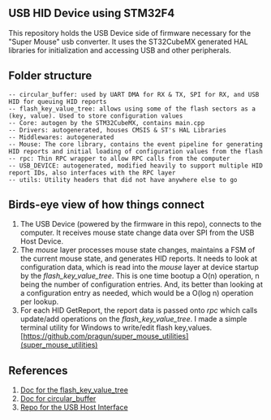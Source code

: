 ## USB HID Device using STM32F4 
This repository holds the USB Device side of firmware necessary for the "Super Mouse" usb converter. It uses the ST32CubeMX generated HAL libraries for initialization and accessing USB and other peripherals.

## Folder structure
```
-- circular_buffer: used by UART DMA for RX & TX, SPI for RX, and USB HID for queuing HID reports
-- flash_key_value_tree: allows using some of the flash sectors as a (key, value). Used to store configuration values 
-- Core: autogen by the STM32CubeMX, contains main.cpp
-- Drivers: autogenerated, houses CMSIS & ST's HAL Libraries
-- Middlewares: autogenerated
-- Mouse: The core library, contains the event pipeline for generating HID reports and initial loading of configuration values from the flash
-- rpc: Thin RPC wrapper to allow RPC calls from the computer
-- USB_DEVICE: autogenerated, modified heavily to support multiple HID report IDs, also interfaces with the RPC layer
-- utils: Utility headers that did not have anywhere else to go
```

## Birds-eye view of how things connect
1. The USB Device (powered by the firmware in this repo), connects to the computer. It receives mouse state change data over SPI from the USB Host Device. 
2. The *mouse* layer processes mouse state changes, maintains a FSM of the current mouse state, and generates HID reports. It needs to look at configuration data, which is read into the *mouse* layer at device startup by the *flash_key_value_tree*. This is one time bootup a O(n) operation, n being the number of configuration entries. And, its better than looking at a configuration entry as needed, which would be a O(log n) operation per lookup. 
3. For each HID GetReport, the report data is passed onto *rpc* which calls update/add operations on the *flash_key_value_tree*. I made a simple terminal utility for Windows to write/edit flash key,values. [https://github.com/pragun/super_mouse_utilities](super_mouse_utilities)

## References
1. [Doc for the flash_key_value_tree](flash_key_value_tree/flash_readme.md) 
2. [Doc for circular_buffer](circular_buffer/cbuffer_readme.md)
3. [Repo for the USB Host Interface](https://github.com/pragun/super_mouse_stm32f4_usb_host)